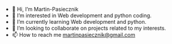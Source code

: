 - 👋 Hi, I’m Martin-Pasiecznik
- 👀 I’m interested in Web development and python coding.
- 🌱 I’m currently learning Web development and python.
- 💞️ I’m looking to collaborate on projects related to my interests. 
- 📫 How to reach me martinpasiecznik@gmail.com

<!---
Martin-Pasiecznik/Martin-Pasiecznik is a ✨ special ✨ repository because its `README.md` (this file) appears on your GitHub profile.
You can click the Preview link to take a look at your changes.
--->
